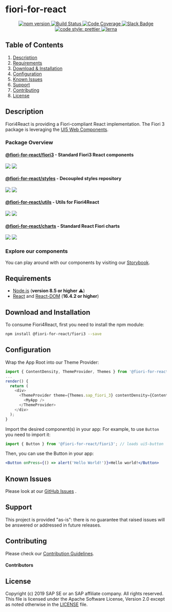 <a name="top"></a>
# fiori-for-react
<p align="center">
  <a href="https://www.npmjs.com/package/fiori-for-react">
    <img alt="npm version" src="https://img.shields.io/npm/v/fiori-for-react/fiori3.svg"
  </a>
  <a href="https://ci.appveyor.com/projects" target="_blank">
    <img alt="Build Status" src="https://img.shields.io/appveyor/ci/SAP/fiori-for-react/master.svg">
  </a>
  <a href="https://coveralls.io/github/SAP/fiori-for-react" target="_blank">
    <img alt="Code Coverage" src="https://img.shields.io/coveralls/github/SAP/fiori-for-react/master.svg">
  </a>
  <a href="https://sap-ea.slack.com/messages/CEN48B210" target="_blank">
    <img alt="Slack Badge" src="https://badgen.net/badge/slack/fiori-for-react/orange?icon=slack">
  </a>
  <a href="https://github.com/prettier/prettier" target="_blank">
    <img alt="code style: prettier" src="https://img.shields.io/badge/code_style-prettier-ff69b4.svg"> 
  </a>
  <a href="https://lernajs.io/" target="_blank">
  <img alt="lerna" src="https://img.shields.io/badge/maintained%20with-lerna-cc00ff.svg">
  </a>

</p>

<!-- *********************************************************************** -->
<a name="contents"></a>
## Table of Contents
1. [Description](#description)
2. [Requirements](#requirements)
3. [Download & Installation](#download)
4. [Configuration](#configuration)
5. [Known Issues](#issues)
6. [Support](#support)
7. [Contributing](#contributing)
8. [License](#license)

<!--  1. [Limitations](#limitations) -->



<!-- *********************************************************************** -->
<a name="description"></a>
## Description

Fiori4React is providing a Fiori-compliant React implementation. The Fiori 3 package is leveraging the [UI5 Web Components](https://github.com/SAP/ui5-webcomponents).

### Package Overview

#### [@fiori-for-react/fiori3](https://github.com/SAP/fiori-for-react/tree/master/packages/fiori3) - Standard Fiori3 React components 
<!-- fiori3 -->
![](https://badgen.net/badge/size/151.1%20kB/green) ![](https://badgen.net/badge/gzip%20size/38.8%20kB/green)
<!-- fiori3! -->

#### [@fiori-for-react/styles](https://github.com/SAP/fiori-for-react/tree/master/packages/styles) - Decoupled styles repository
<!-- styles -->
![](https://badgen.net/badge/size/73.3%20kB/green) ![](https://badgen.net/badge/gzip%20size/14.4%20kB/green)
<!-- styles! -->

#### [@fiori-for-react/utils](https://github.com/SAP/fiori-for-react/tree/master/packages/utils) - Utils for Fiori4React
<!-- utils -->
![](https://badgen.net/badge/size/5.1%20kB/green) ![](https://badgen.net/badge/gzip%20size/1.9%20kB/green)
<!-- utils! -->

#### [@fiori-for-react/charts](https://github.com/SAP/fiori-for-react/tree/master/packages/charts) - Standard React Fiori charts 
<!-- charts -->
![](https://badgen.net/badge/size/39.9%20kB/green) ![](https://badgen.net/badge/gzip%20size/10.1%20kB/green)
<!-- charts! -->
   
### Explore our components
You can play around with our components by visiting our [Storybook](https://github.com/pages/SAP/fiori-for-react/).



<!-- *********************************************************************** -->
<a name="requirements"></a>
## Requirements

- [Node.js](https://nodejs.org/) (**version 8.5 or higher** ⚠️)
- [React](https://www.npmjs.com/package/react) and [React-DOM](https://www.npmjs.com/package/react-dom) (**16.4.2 or higher**)


<!-- *********************************************************************** -->
<a name="download"></a>
## Download and Installation

To consume Fiori4React, first you need to install the npm module:
```sh
npm install @fiori-for-react/fiori3 --save
```

<!-- *********************************************************************** -->
<a name="configuration"></a>
## Configuration

Wrap the App Root into our Theme Provider:
```js
import { ContentDensity, ThemeProvider, Themes } from '@fiori-for-react/fiori3';
...
render() {
  return (
    <div>
      <ThemeProvider theme={Themes.sap_fiori_3} contentDensity={ContentDensity.Compact} withToastContainer>
        <MyApp />
      </ThemeProvider>
    </div>
  );
}
```

Import the desired component(s) in your app:
For example, to use ```Button``` you need to import it:

```jsx
import { Button } from '@fiori-for-react/fiori3'; // loads ui5-button
```

Then, you can use the Button in your app:

```jsx
<Button onPress={() => alert('Hello World!')}>Hello world!</Button>
```


<!-- *********************************************************************** -->
<!-- <a name="limitations"></a> -->
<!-- ## Limitations -->



<!-- *********************************************************************** -->
<a name="issues"></a>
## Known Issues

Please look at our [GitHub Issues](https://github.com/SAP/fiori-for-react/issues) .



<!-- *********************************************************************** -->
<a name="support"></a>
## Support

This project is provided "as-is": there is no guarantee that raised issues will be answered or addressed in future releases.

<!-- *********************************************************************** -->
<a name="contributing"></a>
## Contributing
Please check our [Contribution Guidelines](/CONTRIBUTING.md).
#### Contributors


<!-- *********************************************************************** -->
## License
Copyright (c) 2019 SAP SE or an SAP affiliate company. All rights reserved.
This file is licensed under the Apache Software License, Version 2.0 except as noted otherwise in the [LICENSE](/LICENSE) file.
